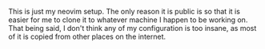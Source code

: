 This is just my neovim setup.
The only reason it is public is so that it is easier for me to clone it to whatever machine I happen to be working on.
That being said, I don't think any of my configuration is too insane, as most of it is copied from other places on the internet.
